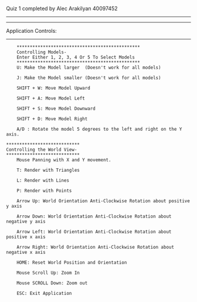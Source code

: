 Quiz 1 completed by Alec Arakilyan 40097452
***			***			***			***			***
***********************
Application Controls:
***********************
		***********************************************
		Controlling Models-
		Enter Either 1, 2, 3, 4 Or 5 To Select Models
		***********************************************
		U: Make the Model larger  (Doesn't work for all models)

		J: Make the Model smaller (Doesn't work for all models)
		
		SHIFT + W: Move Model Upward

		SHIFT + A: Move Model Left

		SHIFT + S: Move Model Downward

		SHIFT + D: Move Model Right
		
		A/D : Rotate the model 5 degrees to the left and right on the Y axis.
		
	****************************
	Controlling the World View-
	****************************
		Mouse Panning with X and Y movement.

		T: Render with Triangles

		L: Render with Lines

		P: Render with Points

		Arrow Up: World Orientation Anti-Clockwise Rotation about positive y axis 
		
		Arrow Down: World Orientation Anti-Clockwise Rotation about negative y axis 
		
		Arrow Left: World Orientation Anti-Clockwise Rotation about positive x axis 
		
		Arrow Right: World Orientation Anti-Clockwise Rotation about negative x axis 

		HOME: Reset World Position and Orientation

		Mouse Scroll Up: Zoom In

		Mouse SCROLL Down: Zoom out

		ESC: Exit Application
		
